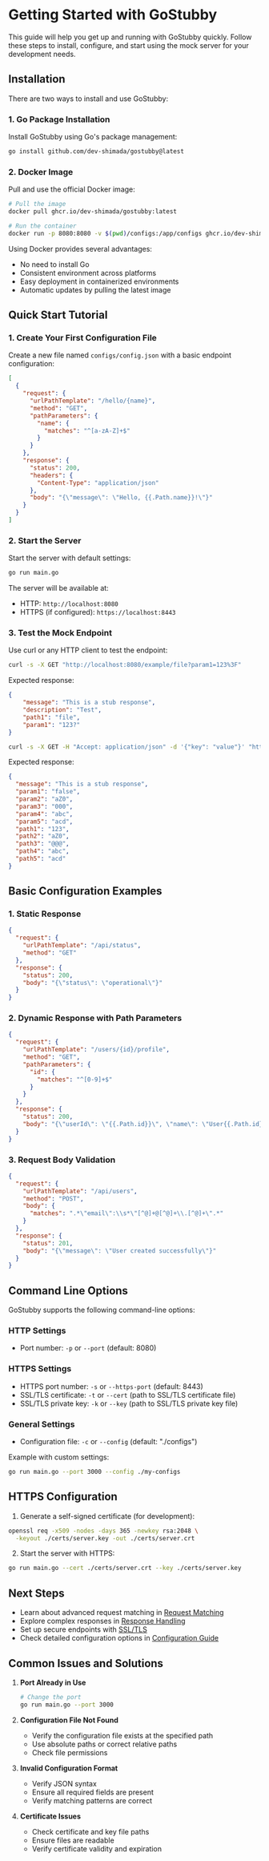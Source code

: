 # Getting Started with GoStubby

This guide will help you get up and running with GoStubby quickly. Follow these steps to install, configure, and start using the mock server for your development needs.

## Installation

There are two ways to install and use GoStubby:

### 1. Go Package Installation

Install GoStubby using Go's package management:

```bash
go install github.com/dev-shimada/gostubby@latest
```

### 2. Docker Image

Pull and use the official Docker image:

```bash
# Pull the image
docker pull ghcr.io/dev-shimada/gostubby:latest

# Run the container
docker run -p 8080:8080 -v $(pwd)/configs:/app/configs ghcr.io/dev-shimada/gostubby:latest
```

Using Docker provides several advantages:
- No need to install Go
- Consistent environment across platforms
- Easy deployment in containerized environments
- Automatic updates by pulling the latest image

## Quick Start Tutorial

### 1. Create Your First Configuration File

Create a new file named `configs/config.json` with a basic endpoint configuration:

```json
[
  {
    "request": {
      "urlPathTemplate": "/hello/{name}",
      "method": "GET",
      "pathParameters": {
        "name": {
          "matches": "^[a-zA-Z]+$"
        }
      }
    },
    "response": {
      "status": 200,
      "headers": {
        "Content-Type": "application/json"
      },
      "body": "{\"message\": \"Hello, {{.Path.name}}!\"}"
    }
  }
]
```

### 2. Start the Server

Start the server with default settings:

```bash
go run main.go
```

The server will be available at:
- HTTP: `http://localhost:8080`
- HTTPS (if configured): `https://localhost:8443`

### 3. Test the Mock Endpoint

Use curl or any HTTP client to test the endpoint:

```bash
curl -s -X GET "http://localhost:8080/example/file?param1=123%3F"
```

Expected response:
```json
{
    "message": "This is a stub response", 
    "description": "Test",
    "path1": "file",
    "param1": "123?"
}
```

```bash
curl -s -X GET -H "Accept: application/json" -d '{"key": "value"}' "http://localhost:8080/example/123/aZ0/@@@/abc/acd?param1=false&param2=aZ0&param3=000&param4=abc&param5=acd" | jq
```
Expected response:
```json
{
  "message": "This is a stub response",
  "param1": "false",
  "param2": "aZ0",
  "param3": "000",
  "param4": "abc",
  "param5": "acd",
  "path1": "123",
  "path2": "aZ0",
  "path3": "@@@",
  "path4": "abc",
  "path5": "acd"
}
```

## Basic Configuration Examples

### 1. Static Response

```json
{
  "request": {
    "urlPathTemplate": "/api/status",
    "method": "GET"
  },
  "response": {
    "status": 200,
    "body": "{\"status\": \"operational\"}"
  }
}
```

### 2. Dynamic Response with Path Parameters

```json
{
  "request": {
    "urlPathTemplate": "/users/{id}/profile",
    "method": "GET",
    "pathParameters": {
      "id": {
        "matches": "^[0-9]+$"
      }
    }
  },
  "response": {
    "status": 200,
    "body": "{\"userId\": \"{{.Path.id}}\", \"name\": \"User{{.Path.id}}\"}"
  }
}
```

### 3. Request Body Validation

```json
{
  "request": {
    "urlPathTemplate": "/api/users",
    "method": "POST",
    "body": {
      "matches": ".*\"email\":\\s*\"[^@]+@[^@]+\\.[^@]+\".*"
    }
  },
  "response": {
    "status": 201,
    "body": "{\"message\": \"User created successfully\"}"
  }
}
```

## Command Line Options

GoStubby supports the following command-line options:

### HTTP Settings
- Port number: `-p` or `--port` (default: 8080)

### HTTPS Settings
- HTTPS port number: `-s` or `--https-port` (default: 8443)
- SSL/TLS certificate: `-t` or `--cert` (path to SSL/TLS certificate file)
- SSL/TLS private key: `-k` or `--key` (path to SSL/TLS private key file)

### General Settings
- Configuration file: `-c` or `--config` (default: "./configs")

Example with custom settings:
```bash
go run main.go --port 3000 --config ./my-configs
```

## HTTPS Configuration

1. Generate a self-signed certificate (for development):
```bash
openssl req -x509 -nodes -days 365 -newkey rsa:2048 \
  -keyout ./certs/server.key -out ./certs/server.crt
```

2. Start the server with HTTPS:
```bash
go run main.go --cert ./certs/server.crt --key ./certs/server.key
```

## Next Steps

- Learn about advanced request matching in [Request Matching](core-features/request-matching.md)
- Explore complex responses in [Response Handling](core-features/response-handling.md)
- Set up secure endpoints with [SSL/TLS](security/ssl-tls.md)
- Check detailed configuration options in [Configuration Guide](configuration/format.md)

## Common Issues and Solutions

1. **Port Already in Use**
   ```bash
   # Change the port
   go run main.go --port 3000
   ```

2. **Configuration File Not Found**
   - Verify the configuration file exists at the specified path
   - Use absolute paths or correct relative paths
   - Check file permissions

3. **Invalid Configuration Format**
   - Verify JSON syntax
   - Ensure all required fields are present
   - Verify matching patterns are correct

4. **Certificate Issues**
   - Check certificate and key file paths
   - Ensure files are readable
   - Verify certificate validity and expiration
